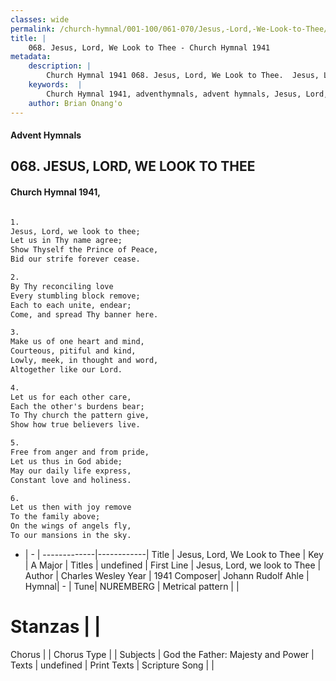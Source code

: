 ```yaml
---
classes: wide
permalink: /church-hymnal/001-100/061-070/Jesus,-Lord,-We-Look-to-Thee/
title: |
    068. Jesus, Lord, We Look to Thee - Church Hymnal 1941
metadata:
    description: |
        Church Hymnal 1941 068. Jesus, Lord, We Look to Thee.  Jesus, Lord, we look to thee;  Let us in Thy name agree;  Show Thyself the Prince of Peace,  Bid our strife forever cease.  
    keywords:  |
        Church Hymnal 1941, adventhymnals, advent hymnals, Jesus, Lord, We Look to Thee, Jesus, Lord, we look to Thee. 
    author: Brian Onang'o
---
```


#### Advent Hymnals
## 068. JESUS, LORD, WE LOOK TO THEE
####  Church Hymnal 1941,

```txt

1.
Jesus, Lord, we look to thee; 
Let us in Thy name agree; 
Show Thyself the Prince of Peace, 
Bid our strife forever cease. 

2.
By Thy reconciling love 
Every stumbling block remove; 
Each to each unite, endear; 
Come, and spread Thy banner here. 

3.
Make us of one heart and mind, 
Courteous, pitiful and kind, 
Lowly, meek, in thought and word, 
Altogether like our Lord. 

4.
Let us for each other care, 
Each the other's burdens bear; 
To Thy church the pattern give, 
Show how true believers live. 

5.
Free from anger and from pride, 
Let us thus in God abide; 
May our daily life express, 
Constant love and holiness. 

6.
Let us then with joy remove 
To the family above; 
On the wings of angels fly, 
To our mansions in the sky.


```

- |   -  |
-------------|------------|
Title | Jesus, Lord, We Look to Thee |
Key | A Major |
Titles | undefined |
First Line | Jesus, Lord, we look to Thee |
Author | Charles Wesley
Year | 1941
Composer| Johann Rudolf Ahle |
Hymnal|  - |
Tune| NUREMBERG |
Metrical pattern | |
# Stanzas |  |
Chorus |  |
Chorus Type |  |
Subjects | God the Father: Majesty and Power |
Texts | undefined |
Print Texts | 
Scripture Song |  |
    
